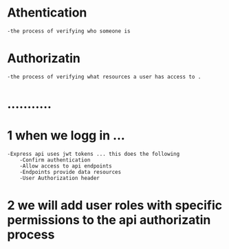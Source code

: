 # Athentication  
    -the process of verifying who someone is 

    

# Authorizatin 
    -the process of verifying what resources a user has access to . 


# ...........
# 1 when we logg in ... 
    -Express api uses jwt tokens ... this does the following 
        -Confirm authentication 
        -Allow access to api endpoints 
        -Endpoints provide data resources 
        -User Authorization header 


# 2 we will add user roles with specific permissions to the api authorizatin process 

